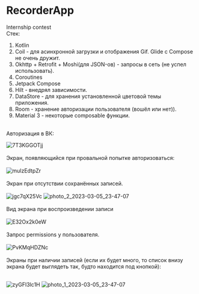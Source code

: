 # RecorderApp
Internship contest
</br>
Стек:
<ol>
  <li>Kotlin</li>
  <li>Coil - для асинхронной загрузки и отображения Gif. Glide с Compose не очень дружит.</li>
  <li>Okhttp + Retrofit + Moshi(для JSON-ов) - запросы в сеть (не успел использовать).</li>
  <li>Coroutines</li>
  <li>Jetpack Compose</li>
  <li>Hilt - внедрял зависимости.</li>
  <li>DataStore - для хранения установленной цветовой темы приложения.</li>
  <li>Room - хранение авторизации пользователя (вошёл или нет)).</li>
  <li>Material 3 - некоторые composable функции.</li>
</ol>
</br>Авторизация в ВК:</br>

![7T3KGGOTjj](https://user-images.githubusercontent.com/86118013/222984945-c3757742-88d3-447f-ae2a-a20232752f67.png)
</br>
</br>Экран, появляющийся при провальной попытке авторизоваться:</br>
</br>
![mulzEdtpZr](https://user-images.githubusercontent.com/86118013/222984950-efba0ee4-39df-45d1-bc94-17508fb06029.png)
</br>
</br>Экран при отсутствии сохранённых записей.</br>
</br>
![jgc7qX25Vc](https://user-images.githubusercontent.com/86118013/222984948-078f693c-156b-4281-afb6-4aa161b98851.png)
![photo_2_2023-03-05_23-47-07](https://user-images.githubusercontent.com/86118013/222985049-84ac60d6-3b9f-4f43-8392-447477a599bb.jpg)
</br>
</br>Вид экрана при воспроизведении записи</br>
</br>
![E32Ox2k0eW](https://user-images.githubusercontent.com/86118013/222984946-97cc7fed-f227-4d0a-a9fe-dfb8c0abf52b.png)
</br>
</br>Запрос permissions у пользователя.</br>
</br>
![PvKMqHDZNc](https://user-images.githubusercontent.com/86118013/222984952-3a0dbdb1-d214-4250-8c40-b1ef4a7f3540.png)
</br>
</br>Экраны при наличии записей (если их будет много, то список внизу экрана будет выглядеть так, будто находится под кнопкой):</br>
</br>

![zyGFI3lc1H](https://user-images.githubusercontent.com/86118013/222984954-fade3c41-4744-4231-8ef0-adb10140668f.png)
![photo_1_2023-03-05_23-47-07](https://user-images.githubusercontent.com/86118013/222985048-5dd983f1-1bcb-4e1e-942b-be5ff008c98d.jpg)
